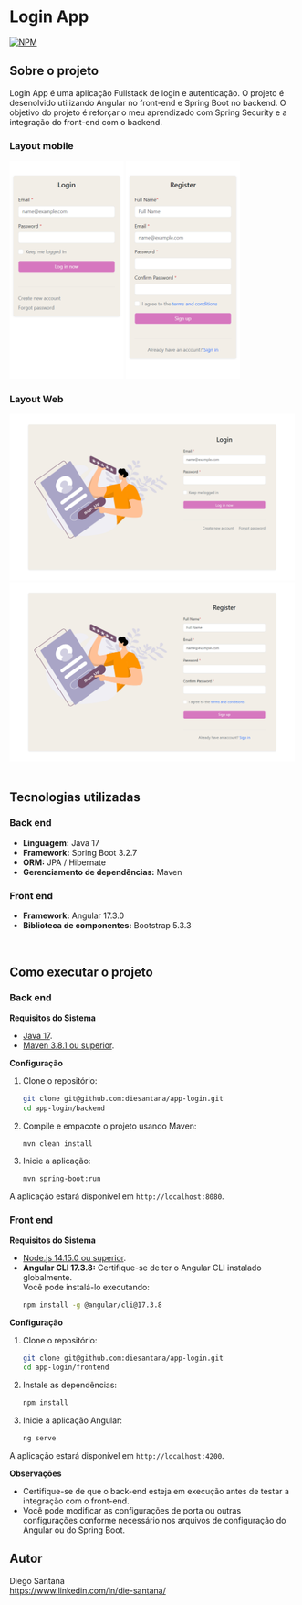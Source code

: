 # Login App
[![NPM](https://img.shields.io/npm/l/react)](https://github.com/diesantana/app-login/blob/main/LICENSE) 



## Sobre o projeto
Login App é uma aplicação Fullstack de login e autenticação. 
O projeto é desenolvido utilizando Angular no front-end e Spring Boot no backend. 
O objetivo do projeto é reforçar o meu aprendizado com Spring Security e a integração do front-end com o backend.

### Layout mobile
<img src="https://github.com/diesantana/assets/blob/main/img/login-api/mobile-login.png?raw=true" alt="Mobile 1" width="200" /> 
<img src="https://github.com/diesantana/assets/blob/main/img/login-api/mobile-register.png?raw=true" alt="Mobile 2" width="200" />

### Layout Web
<img src="https://github.com/diesantana/assets/blob/main/img/login-api/full-login.png?raw=true" alt="Web 1" width="500" /> 
<img src="https://github.com/diesantana/assets/blob/main/img/login-api/full-register.png?raw=true" alt="Web 2" width="500" />
<br>
<br>

## Tecnologias utilizadas
### Back end
- **Linguagem:** Java 17
- **Framework:** Spring Boot 3.2.7
- **ORM:** JPA / Hibernate
- **Gerenciamento de dependências:** Maven


### Front end
- **Framework:** Angular 17.3.0
- **Biblioteca de componentes:** Bootstrap 5.3.3  
<br> 

## Como executar o projeto

### Back end

**Requisitos do Sistema**
- [Java 17](https://www.oracle.com/java/technologies/javase-jdk17-downloads.html).
- [Maven 3.8.1 ou superior](https://maven.apache.org/download.cgi).

**Configuração**
1. Clone o repositório:
    ```sh
    git clone git@github.com:diesantana/app-login.git
    cd app-login/backend
    ```

2. Compile e empacote o projeto usando Maven:
    ```sh
    mvn clean install
    ```

3. Inicie a aplicação:
    ```sh
    mvn spring-boot:run
    ```

A aplicação estará disponível em `http://localhost:8080`.

### Front end

**Requisitos do Sistema**
- [Node.js 14.15.0 ou superior](https://nodejs.org/).
- **Angular CLI 17.3.8:** Certifique-se de ter o Angular CLI instalado globalmente.   
  Você pode instalá-lo executando:
    ```sh
    npm install -g @angular/cli@17.3.8
    ```

**Configuração**
1. Clone o repositório:
    ```sh
    git clone git@github.com:diesantana/app-login.git
    cd app-login/frontend
    ```

2. Instale as dependências:
    ```sh
    npm install
    ```

3. Inicie a aplicação Angular:
    ```sh
    ng serve
    ```

A aplicação estará disponível em `http://localhost:4200`.

**Observações**
- Certifique-se de que o back-end esteja em execução antes de testar a integração com o front-end.
- Você pode modificar as configurações de porta ou outras configurações conforme necessário nos arquivos de configuração do Angular ou do Spring Boot.

## Autor
Diego Santana  
https://www.linkedin.com/in/die-santana/